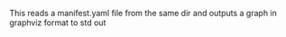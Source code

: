 This reads a manifest.yaml file from the same dir and outputs a graph in graphviz format to std out
